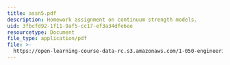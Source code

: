 ```yaml
---
title: assn5.pdf
description: Homework assignment on continuum strength models.
uid: 3fbcfd92-1f11-9af5-cc17-ef3a34dfe6ee
resourcetype: Document
file_type: application/pdf
file: >-
  https://open-learning-course-data-rc.s3.amazonaws.com/1-050-engineering-mechanics-i-fall-2007/3fbcfd921f119af5cc17ef3a34dfe6ee_assn5.pdf
---
```

